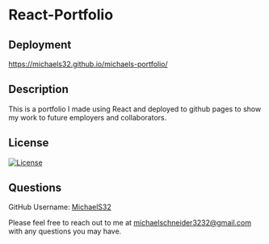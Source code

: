 # React-Portfolio

## Deployment
https://michaels32.github.io/michaels-portfolio/

## Description
This is a portfolio I made using React and deployed to github pages to show my work to future employers and collaborators. 

## License
[![License](https://img.shields.io/badge/License-MIT-yellow.svg)](https://opensource.org/licenses/MIT)

## Questions
  
  GitHub Username: [MichaelS32](https://github.com/MichaelS32)  
  
  Please feel free to reach out to me at [michaelschneider3232@gmail.com](mailto:michaelschneider3232@gmail.com) with any questions you may have.
